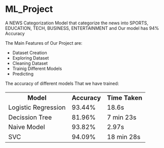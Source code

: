 # ML_Project

A NEWS Categorization Model that categorize the news into SPORTS, EDUCATION, TECH, BUSINESS, ENTERTAINMENT and Our model has 94% Accuracy

The Main Features of Our Project are:
- Dataset Creation
- Exploring Dataset
- Cleaning Dataset
- Trainig Different Models
- Predicting

The accuracy of different models That we have trained: 
<table style="font-size:20px">
  <tr>
    <th>Model</th>
    <th>Accuracy</th>
    <th>Time Taken</th>
  </tr>
  <tr>
    <td>Logistic Regression</td>
    <td>93.44%</td>
    <td>18.6s</td>
  </tr>
  <tr>
    <td>Decission Tree</td>
    <td>81.96%</td>
    <td>7 min 23s</td>
  </tr>
  <tr>
    <td>Naive Model</td>
    <td>93.82%</td>
    <td>2.97s</td>
  </tr>
  <tr>
    <td>SVC</td>
    <td>94.09%</td>
    <td>18 min 28s</td>
  </tr>
</table>
